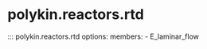 # polykin.reactors.rtd

::: polykin.reactors.rtd
    options:
        members:
            - E_laminar_flow
